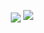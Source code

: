 


<p align="center">
  <img src="https://github-readme-stats.vercel.app/api?username=DarmExplosion"


<p align="center">
  <img src="https://github-readme-stats.vercel.app/api/top-langs/?username=DarmExplosion&layout=compact"

